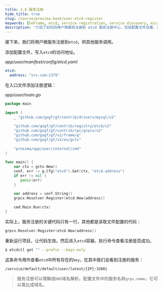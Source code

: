 ```yaml
---
title: 2.6.服务注册
hide_title: true
slug: /course/proxima-book/user-etcd-register
keywords: [GoFrame, etcd, service registration, service discovery, microservices registry, configuration management]
description: "介绍了如何将用户微服务注册到 etcd 服务注册中心，包括配置文件设置、注册逻辑实现以及服务发现机制的配置。"
---
```


接下来，我们将用户微服务注册到`etcd`，供其他服务调用。

添加配置文件，写入`etcd`的访问地址。

*app/user/manifest/config/etcd.yaml*
```yaml
etcd:  
  address: "srv.com:2379"
```

在入口文件添加注册逻辑：

*app/user/main.go*
```go
package main  
  
import (  
    _ "github.com/gogf/gf/contrib/drivers/mysql/v2"  
    
    "github.com/gogf/gf/contrib/registry/etcd/v2"  
    "github.com/gogf/gf/contrib/rpc/grpcx/v2"  
    "github.com/gogf/gf/v2/frame/g"  
    "github.com/gogf/gf/v2/os/gctx"  
      
    "proxima/app/user/internal/cmd"
)
  
func main() {  
    var ctx = gctx.New()  
    conf, err := g.Cfg("etcd").Get(ctx, "etcd.address")  
    if err != nil {  
       panic(err)  
    }  
  
    var address = conf.String()  
    grpcx.Resolver.Register(etcd.New(address))  
  
    cmd.Main.Run(ctx)  
}
```

实际上，服务注册的关键代码只有一行，其他都是读取文件配置的代码：
```go
grpcx.Resolver.Register(etcd.New(address))
```

重新运行项目，让代码生效。然后进入`etcd`容器，执行命令查看注册是否成功。
```bash
$ etcdctl get "" --prefix --keys-only
```

这条命令用作查看`etcd`中所有存在的`key`，在其中我们会看到注册的服务：
```text
/service/default/default/user/latest/{IP}:32001
```

> 服务注册可以理解成`DNS`域名解析。配置文件中的服务名称`grpc.name`，它可以类比成域名。
